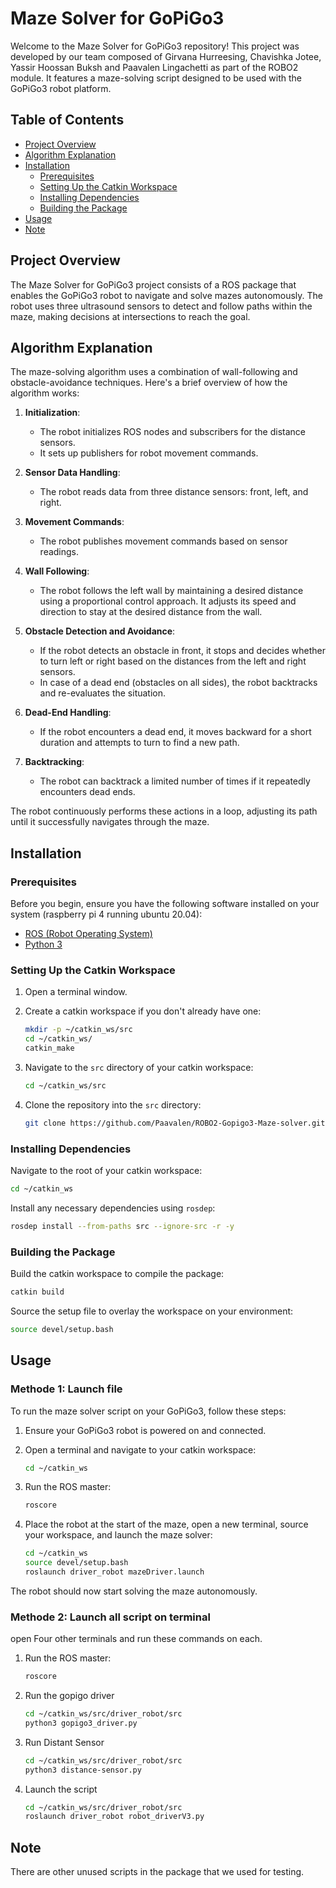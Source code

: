 # Maze Solver for GoPiGo3

Welcome to the Maze Solver for GoPiGo3 repository! This project was developed by our team composed of Girvana Hurreesing, Chavishka Jotee, Yassir Hoossan Buksh and Paavalen Lingachetti as part of the ROBO2 module. It features a maze-solving script designed to be used with the GoPiGo3 robot platform.

## Table of Contents

- [Project Overview](#project-overview)
- [Algorithm Explanation](#algorithm-explanation)
- [Installation](#installation)
  - [Prerequisites](#prerequisites)
  - [Setting Up the Catkin Workspace](#setting-up-the-catkin-workspace)
  - [Installing Dependencies](#installing-dependencies)
  - [Building the Package](#building-the-package)
- [Usage](#usage)
- [Note](#note)

## Project Overview

The Maze Solver for GoPiGo3 project consists of a ROS package that enables the GoPiGo3 robot to navigate and solve mazes autonomously. The robot uses three ultrasound sensors to detect and follow paths within the maze, making decisions at intersections to reach the goal.

## Algorithm Explanation

The maze-solving algorithm uses a combination of wall-following and obstacle-avoidance techniques. Here's a brief overview of how the algorithm works:

1. **Initialization**: 
   - The robot initializes ROS nodes and subscribers for the distance sensors.
   - It sets up publishers for robot movement commands.

2. **Sensor Data Handling**:
   - The robot reads data from three distance sensors: front, left, and right.

3. **Movement Commands**:
   - The robot publishes movement commands based on sensor readings.

4. **Wall Following**:
   - The robot follows the left wall by maintaining a desired distance using a proportional control approach. It adjusts its speed and direction to stay at the desired distance from the wall.

5. **Obstacle Detection and Avoidance**:
   - If the robot detects an obstacle in front, it stops and decides whether to turn left or right based on the distances from the left and right sensors.
   - In case of a dead end (obstacles on all sides), the robot backtracks and re-evaluates the situation.

6. **Dead-End Handling**:
   - If the robot encounters a dead end, it moves backward for a short duration and attempts to turn to find a new path.

7. **Backtracking**:
   - The robot can backtrack a limited number of times if it repeatedly encounters dead ends.

The robot continuously performs these actions in a loop, adjusting its path until it successfully navigates through the maze.

## Installation

### Prerequisites

Before you begin, ensure you have the following software installed on your system (raspberry pi 4 running ubuntu 20.04):

- [ROS (Robot Operating System)](http://wiki.ros.org/ROS/Installation)
- [Python 3](https://www.python.org/downloads/)

### Setting Up the Catkin Workspace

1. Open a terminal window.
2. Create a catkin workspace if you don't already have one:

   ```sh
   mkdir -p ~/catkin_ws/src
   cd ~/catkin_ws/
   catkin_make
   ```

3. Navigate to the `src` directory of your catkin workspace:

   ```sh
   cd ~/catkin_ws/src
   ```

4. Clone the repository into the `src` directory:

   ```sh
   git clone https://github.com/Paavalen/ROBO2-Gopigo3-Maze-solver.git
   ```

### Installing Dependencies

Navigate to the root of your catkin workspace:

```sh
cd ~/catkin_ws
```

Install any necessary dependencies using `rosdep`:

```sh
rosdep install --from-paths src --ignore-src -r -y
```

### Building the Package

Build the catkin workspace to compile the package:

```sh
catkin build
```

Source the setup file to overlay the workspace on your environment:

```sh
source devel/setup.bash
```

## Usage

### Methode 1: Launch file

To run the maze solver script on your GoPiGo3, follow these steps:

1. Ensure your GoPiGo3 robot is powered on and connected.
2. Open a terminal and navigate to your catkin workspace:

   ```sh
   cd ~/catkin_ws
   ```

3. Run the ROS master:

   ```sh
   roscore
   ```

4. Place the robot at the start of the maze, open a new terminal, source your workspace, and launch the maze solver:

   ```sh
   cd ~/catkin_ws
   source devel/setup.bash
   roslaunch driver_robot mazeDriver.launch
   ```

The robot should now start solving the maze autonomously.

### Methode 2: Launch all script on terminal

open Four other terminals and run these commands on each.

1. Run the ROS master:

   ```sh
   roscore
   ```

2. Run the gopigo driver

   ```sh
   cd ~/catkin_ws/src/driver_robot/src
   python3 gopigo3_driver.py
   ```

3. Run Distant Sensor 

   ```sh
   cd ~/catkin_ws/src/driver_robot/src
   python3 distance-sensor.py
   ```

4. Launch the script
   
   ```sh
   cd ~/catkin_ws/src/driver_robot/src
   roslaunch driver_robot robot_driverV3.py
   ```

## Note

There are other unused scripts in the package that we used for testing.
